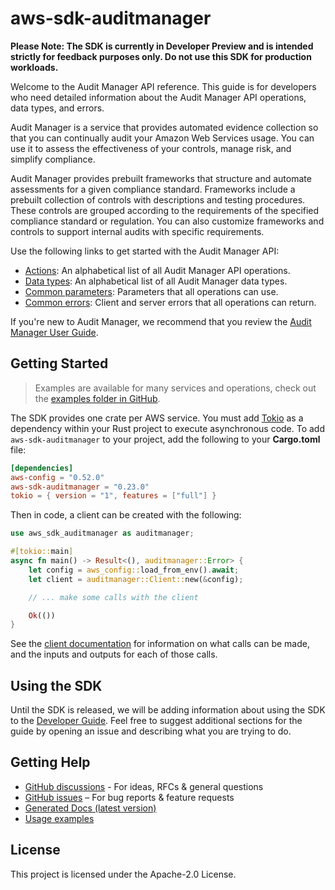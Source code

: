 # aws-sdk-auditmanager

**Please Note: The SDK is currently in Developer Preview and is intended strictly for
feedback purposes only. Do not use this SDK for production workloads.**

Welcome to the Audit Manager API reference. This guide is for developers who need detailed information about the Audit Manager API operations, data types, and errors.

Audit Manager is a service that provides automated evidence collection so that you can continually audit your Amazon Web Services usage. You can use it to assess the effectiveness of your controls, manage risk, and simplify compliance.

Audit Manager provides prebuilt frameworks that structure and automate assessments for a given compliance standard. Frameworks include a prebuilt collection of controls with descriptions and testing procedures. These controls are grouped according to the requirements of the specified compliance standard or regulation. You can also customize frameworks and controls to support internal audits with specific requirements.

Use the following links to get started with the Audit Manager API:
  - [Actions](https://docs.aws.amazon.com/audit-manager/latest/APIReference/API_Operations.html): An alphabetical list of all Audit Manager API operations.
  - [Data types](https://docs.aws.amazon.com/audit-manager/latest/APIReference/API_Types.html): An alphabetical list of all Audit Manager data types.
  - [Common parameters](https://docs.aws.amazon.com/audit-manager/latest/APIReference/CommonParameters.html): Parameters that all operations can use.
  - [Common errors](https://docs.aws.amazon.com/audit-manager/latest/APIReference/CommonErrors.html): Client and server errors that all operations can return.

If you're new to Audit Manager, we recommend that you review the [Audit Manager User Guide](https://docs.aws.amazon.com/audit-manager/latest/userguide/what-is.html).

## Getting Started

> Examples are available for many services and operations, check out the
> [examples folder in GitHub](https://github.com/awslabs/aws-sdk-rust/tree/main/examples).

The SDK provides one crate per AWS service. You must add [Tokio](https://crates.io/crates/tokio)
as a dependency within your Rust project to execute asynchronous code. To add `aws-sdk-auditmanager` to
your project, add the following to your **Cargo.toml** file:

```toml
[dependencies]
aws-config = "0.52.0"
aws-sdk-auditmanager = "0.23.0"
tokio = { version = "1", features = ["full"] }
```

Then in code, a client can be created with the following:

```rust
use aws_sdk_auditmanager as auditmanager;

#[tokio::main]
async fn main() -> Result<(), auditmanager::Error> {
    let config = aws_config::load_from_env().await;
    let client = auditmanager::Client::new(&config);

    // ... make some calls with the client

    Ok(())
}
```

See the [client documentation](https://docs.rs/aws-sdk-auditmanager/latest/aws_sdk_auditmanager/client/struct.Client.html)
for information on what calls can be made, and the inputs and outputs for each of those calls.

## Using the SDK

Until the SDK is released, we will be adding information about using the SDK to the
[Developer Guide](https://docs.aws.amazon.com/sdk-for-rust/latest/dg/welcome.html). Feel free to suggest
additional sections for the guide by opening an issue and describing what you are trying to do.

## Getting Help

* [GitHub discussions](https://github.com/awslabs/aws-sdk-rust/discussions) - For ideas, RFCs & general questions
* [GitHub issues](https://github.com/awslabs/aws-sdk-rust/issues/new/choose) – For bug reports & feature requests
* [Generated Docs (latest version)](https://awslabs.github.io/aws-sdk-rust/)
* [Usage examples](https://github.com/awslabs/aws-sdk-rust/tree/main/examples)

## License

This project is licensed under the Apache-2.0 License.

